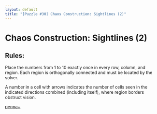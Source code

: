 ```yaml
---
layout: default
title: "[Puzzle #30] Chaos Construction: Sightlines (2)"
---
```


# Chaos Construction: Sightlines (2)

## Rules:

Place the numbers from 1 to 10 exactly once in every row, column, and region. Each region is orthogonally connected and must be located by the solver.

A number in a cell with arrows indicates the number of cells seen in the indicated directions combined (including itself), where region borders obstruct vision. 

[penpa+](https://tinyurl.com/26d6hcff)
